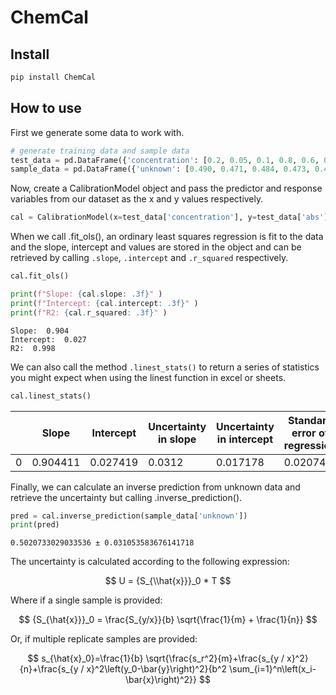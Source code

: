 # ChemCal

<!-- WARNING: THIS FILE WAS AUTOGENERATED! DO NOT EDIT! -->

## Install

``` sh
pip install ChemCal
```

## How to use

First we generate some data to work with.

``` python
# generate training data and sample data
test_data = pd.DataFrame({'concentration': [0.2, 0.05, 0.1, 0.8, 0.6, 0.4], "abs": [0.221, 0.057, 0.119, 0.73, 0.599, 0.383]})
sample_data = pd.DataFrame({'unknown': [0.490, 0.471, 0.484, 0.473, 0.479, 0.492]})
```

Now, create a CalibrationModel object and pass the predictor and
response variables from our dataset as the x and y values respectively.

``` python
cal = CalibrationModel(x=test_data['concentration'], y=test_data['abs'])
```

When we call .fit_ols(), an ordinary least squares regression is fit to
the data and the slope, intercept and values are stored in the object
and can be retrieved by calling `.slope`, `.intercept` and `.r_squared`
respectively.

``` python
cal.fit_ols()

print(f"Slope: {cal.slope: .3f}" )
print(f"Intercept: {cal.intercept: .3f}" )
print(f"R2: {cal.r_squared: .3f}" )
```

    Slope:  0.904
    Intercept:  0.027
    R2:  0.998

We can also call the method `.linest_stats()` to return a series of
statistics you might expect when using the linest function in excel or
sheets.

``` python
cal.linest_stats()
```

<div>
<style scoped>
    .dataframe tbody tr th:only-of-type {
        vertical-align: middle;
    }
&#10;    .dataframe tbody tr th {
        vertical-align: top;
    }
&#10;    .dataframe thead th {
        text-align: right;
    }
</style>

|     | Slope    | Intercept | Uncertainty in slope | Uncertainty in intercept | Standard error of regression | F-statistic | Degrees of freedom | Regression sum of squares | Residual sum of squares |
|-----|----------|-----------|----------------------|--------------------------|------------------------------|-------------|--------------------|---------------------------|-------------------------|
| 0   | 0.904411 | 0.027419  | 0.0312               | 0.017178                 | 0.020745                     | 840.261133  | 4                  | 0.361606                  | 0.001721                |

</div>

Finally, we can calculate an inverse prediction from unknown data and
retrieve the uncertainty but calling .inverse_prediction().

``` python
pred = cal.inverse_prediction(sample_data['unknown'])
print(pred)
```

    0.5020733029033536 ± 0.031053583676141718

The uncertainty is calculated according to the following expression:

$$ U = {S_{\\hat{x}}}_0 * T $$

Where if a single sample is provided:

$$ {S_{\hat{x}}}_0 = \frac{S_{y/x}}{b} \sqrt{\frac{1}{m} + \frac{1}{n}} $$

Or, if multiple replicate samples are provided:

$$ s_{\hat{x}_0}=\frac{1}{b} \sqrt{\frac{s_r^2}{m}+\frac{s_{y / x}^2}{n}+\frac{s_{y / x}^2\left(y_0-\bar{y}\right)^2}{b^2 \sum_{i=1}^n\left(x_i-\bar{x}\right)^2}} $$
